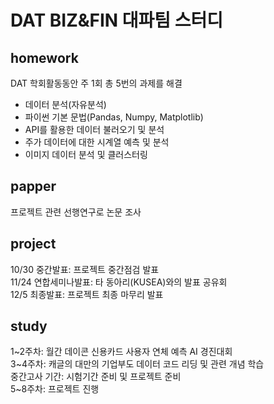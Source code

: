 # DAT BIZ&amp;FIN 대파팀 스터디    
## homework    
DAT 학회활동동안 주 1회 총 5번의 과제를 해결  
- 데이터 분석(자유분석)  
- 파이썬 기본 문법(Pandas, Numpy, Matplotlib)    
- API를 활용한 데이터 불러오기 및 분석    
- 주가 데이터에 대한 시계열 예측 및 분석    
- 이미지 데이터 분석 및 클러스터링  
  
## papper      
프로젝트 관련 선행연구로 논문 조사      
  
## project       
10/30 중간발표: 프로젝트 중간점검 발표         
11/24 연합세미나발표: 타 동아리(KUSEA)와의 발표 공유회        
12/5 최종발표: 프로젝트 최종 마무리 발표      
   
## study        
1~2주차: 월간 데이콘 신용카드 사용자 연체 예측 AI 경진대회          
3~4주차: 캐글의 대만의 기업부도 데이터 코드 리딩 및 관련 개념 학습        
중간고사 기간: 시험기간 준비 및 프로젝트 준비    
5~8주차: 프로젝트 진행    
